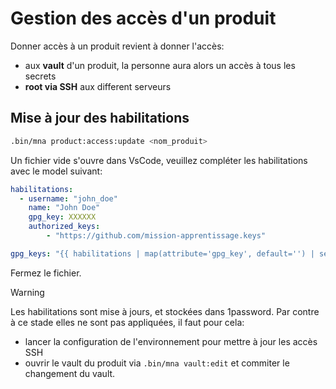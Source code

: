 # Gestion des accès d'un produit

Donner accès à un produit revient à donner l'accès:
- aux **vault** d'un produit, la personne aura alors un accès à tous les secrets
- **root via SSH** aux different serveurs

## Mise à jour des habilitations

```bash
.bin/mna product:access:update <nom_produit>
```

Un fichier vide s'ouvre dans VsCode, veuillez compléter les habilitations avec le model suivant:

```yaml
habilitations:
  - username: "john_doe"
    name: "John Doe"
    gpg_key: XXXXXX
    authorized_keys:
        - "https://github.com/mission-apprentissage.keys"

gpg_keys: "{{ habilitations | map(attribute='gpg_key', default='') | select() | join(',')}}"
```

Fermez le fichier.

> [!WARNING]
> Les habilitations sont mise à jours, et stockées dans 1password. Par contre à ce stade elles ne sont pas appliquées, il faut pour cela:
> - lancer la configuration de l'environnement pour mettre à jour les accès SSH
> - ouvrir le vault du produit via `.bin/mna vault:edit` et commiter le changement du vault.
